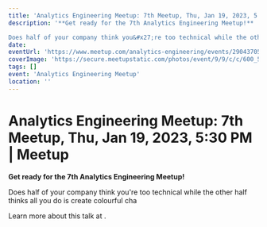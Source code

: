 ```yaml
---
title: 'Analytics Engineering Meetup: 7th Meetup, Thu, Jan 19, 2023, 5:30 PM   | Meetup'
description: '**Get ready for the 7th Analytics Engineering Meetup!**

Does half of your company think you&#x27;re too technical while the other half thinks all you do is create colourful cha'
date: 
eventUrl: 'https://www.meetup.com/analytics-engineering/events/290437056/'
coverImage: 'https://secure.meetupstatic.com/photos/event/9/9/c/c/600_509979372.jpeg'
tags: []
event: 'Analytics Engineering Meetup'
location: ''
---
```


# Analytics Engineering Meetup: 7th Meetup, Thu, Jan 19, 2023, 5:30 PM   | Meetup

**Get ready for the 7th Analytics Engineering Meetup!**

Does half of your company think you&#x27;re too technical while the other half thinks all you do is create colourful cha

Learn more about this talk at [](https://www.meetup.com/analytics-engineering/events/290437056/).
